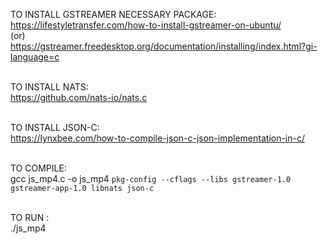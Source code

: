 TO INSTALL GSTREAMER NECESSARY PACKAGE:<br>
https://lifestyletransfer.com/how-to-install-gstreamer-on-ubuntu/<br>
(or)<br>
https://gstreamer.freedesktop.org/documentation/installing/index.html?gi-language=c<br><br>


TO INSTALL NATS:<br>
https://github.com/nats-io/nats.c<br><br>

TO INSTALL JSON-C:<br>
https://lynxbee.com/how-to-compile-json-c-json-implementation-in-c/<br><br>

TO COMPILE:<br>
gcc js_mp4.c -o js_mp4 `pkg-config --cflags --libs gstreamer-1.0 gstreamer-app-1.0 libnats json-c`<br><br>

TO RUN :<br>
./js_mp4
